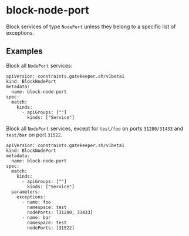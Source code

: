 # block-node-port

Block services of type `NodePort` unless they belong to a specific list of
exceptions.

## Examples

Block all `NodePort` services:

```
apiVersion: constraints.gatekeeper.sh/v1beta1
kind: BlockNodePort
metadata:
  name: block-node-port
spec:
  match:
    kinds:
      - apiGroups: [""]
        kinds: ["Service"]
```

Block all `NodePort` services, except for `test/foo` on ports `31280/31433` and
`test/bar` on port `31522`.

```
apiVersion: constraints.gatekeeper.sh/v1beta1
kind: BlockNodePort
metadata:
  name: block-node-port
spec:
  match:
    kinds:
      - apiGroups: [""]
        kinds: ["Service"]
  parameters:
    exceptions:
      - name: foo
        namespace: test
        nodePorts: [31280, 31433]
      - name: bar
        namespace: test
        nodePorts: [31522]
```
